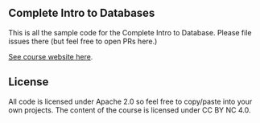 ## Complete Intro to Databases

This is all the sample code for the Complete Intro to Database. Please file issues there (but feel free to open PRs here.)

[See course website here](http://bit.ly/intro-dbs).

## License

All code is licensed under Apache 2.0 so feel free to copy/paste into your own projects. The content of the course is licensed under CC BY NC 4.0.
